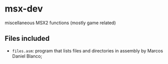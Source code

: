 # msx-dev
miscellaneous MSX2 functions (mostly game related)

## Files included

* `files.asm`: program that lists files and directories in assembly by Marcos Daniel Blanco;
